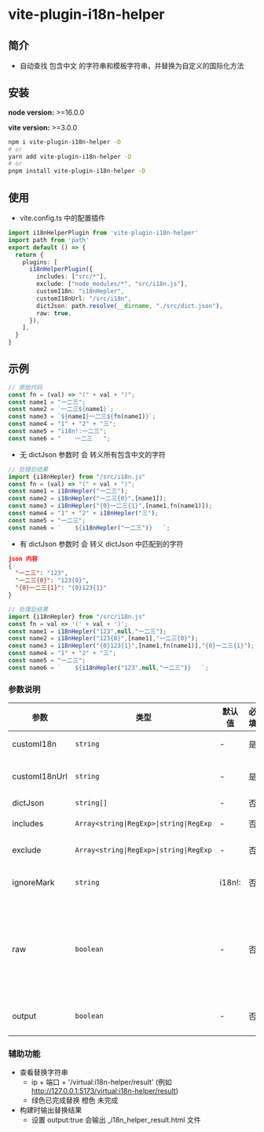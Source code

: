 # vite-plugin-i18n-helper

## 简介
- 自动查找 包含中文 的字符串和模板字符串，并替换为自定义的国际化方法

## 安装

**node version:** >=16.0.0

**vite version:** >=3.0.0

```bash
npm i vite-plugin-i18n-helper -D
# or
yarn add vite-plugin-i18n-helper -D
# or
pnpm install vite-plugin-i18n-helper -D
```

## 使用

- vite.config.ts 中的配置插件

```ts
import i18nHelperPlugin from 'vite-plugin-i18n-helper'
import path from 'path'
export default () => {
  return {
    plugins: [
      i18nHelperPlugin({
        includes: ["src/*"],
        exclude: ["node_modules/*", "src/i18n.js"],
        customI18n: "i18nHepler",
        customI18nUrl: "/src/i18n",
        dictJson: path.resolve(__dirname, "./src/dict.json"),
        raw: true,
      }),
    ],
  }
}
```
## 示例
```ts
// 原始代码
const fn = (val) => "(" + val + ")";
const name1 = "一二三";
const name2 = `一二三${name1}`;
const name3 = `${name1}一二三${fn(name1)}`;
const name4 = "1" + "2" + "三";
const name5 = "i18n!:一二三";
const name6 = "    一二三   ";
```
- 无 dictJson 参数时 会 转义所有包含中文的字符

```ts
// 处理后结果
import {i18nHepler} from "/src/i18n.js"
const fn = (val) => "(" + val + ")";
const name1 = i18nHepler("一二三");
const name2 = i18nHepler("一二三{0}",[name1]);
const name3 = i18nHepler("{0}一二三{1}",[name1,fn(name1)]);
const name4 = "1" + "2" + i18nHepler("三");
const name5 = "一二三";
const name6 = `    ${i18nHepler("一二三")}   `;
```

- 有 dictJson 参数时 会 转义 dictJson 中匹配到的字符
```json
json 内容
{
  "一二三": "123",
  "一二三{0}": "123{0}",
  "{0}一二三{1}": "{0}123{1}"
}
```
```ts
// 处理后结果
import {i18nHepler} from "/src/i18n.js"
const fn = val => '(' + val + ')';
const name1 = i18nHepler("123",null,"一二三");
const name2 = i18nHepler("123{0}",[name1],"一二三{0}");
const name3 = i18nHepler("{0}123{1}",[name1,fn(name1)],"{0}一二三{1}");
const name4 = "1" + "2" + "三";
const name5 = "一二三";
const name6 = `    ${i18nHepler("123",null,"一二三")}   `;
```

### 参数说明

| 参数 | 类型 | 默认值 | 必填 | 说明 |
| ---------   | --------- | --------- | --------- | --------- |
| customI18n    | `string` | - | 是 | 自定义 i18n 方法 |
| customI18nUrl | `string` | - | 是 | 自定义i8n 方法导入地址 |
| dictJson      | `string[]` | - | 否 | 匹配字典 |
| includes      | `Array<string\|RegExp>\|string\|RegExp`  |  -  | 否|  匹配文件规则 |
| exclude       | `Array<string\|RegExp>\|string\|RegExp`  |  -  | 否 | 忽略文件规则 |
| ignoreMark   | `string` | i18n!: | 否 | 忽略以该标识开头的内容 |
| raw   | `boolean` | - | 否 | 是否保留 dictJson 匹配前的 原始值 (是 将作为customI18n 第三个参数传入) |
| output   | `boolean` | - | 否 | 是否输出字符串处理的结果  |

### 辅助功能
- 查看替换字符串
  *  ip + 端口 + '/virtual:i18n-helper/result' (例如 http://127.0.0.1:5173/virtual:i18n-helper/result)
  * 绿色已完成替换   橙色 未完成
- 构建时输出替换结果
  * 设置 output:true  会输出  _i18n_helper_result.html 文件